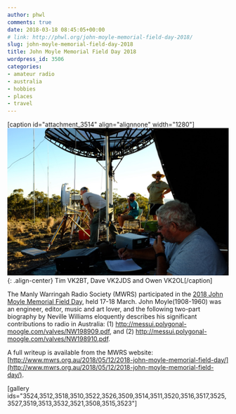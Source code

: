```yaml
---
author: phwl
comments: true
date: 2018-03-18 08:45:05+00:00
# link: http://phwl.org/john-moyle-memorial-field-day-2018/
slug: john-moyle-memorial-field-day-2018
title: John Moyle Memorial Field Day 2018
wordpress_id: 3506
categories:
- amateur radio
- australia
- hobbies
- places
- travel
---
```


[caption id="attachment_3514" align="alignnone" width="1280"]![](/assets/images/2018/03/DSCF5131.jpg){: .align-center} Tim VK2BT, Dave VK2JDS and Owen VK2OL[/caption]

The Manly Warringah Radio Society (MWRS) participated in the [2018 John Moyle Memorial Field Day](http://www.wia.org.au/members/contests/johnmoyle/), held 17-18 March. John Moyle(1908-1960) was an engineer, editor, music and art lover, and the following two-part biography by Neville Williams eloquently describes his significant contributions to radio in Australia: (1) http://messui.polygonal-moogle.com/valves/NW198909.pdf, and (2) http://messui.polygonal-moogle.com/valves/NW198910.pdf.

A full writeup is available from the MWRS website: [http://www.mwrs.org.au/2018/05/12/2018-john-moyle-memorial-field-day/](http://www.mwrs.org.au/2018/05/12/2018-john-moyle-memorial-field-day/).
<!-- more -->

[gallery ids="3524,3512,3518,3510,3522,3526,3509,3514,3511,3520,3516,3517,3525,3527,3519,3513,3532,3521,3508,3515,3523"]
